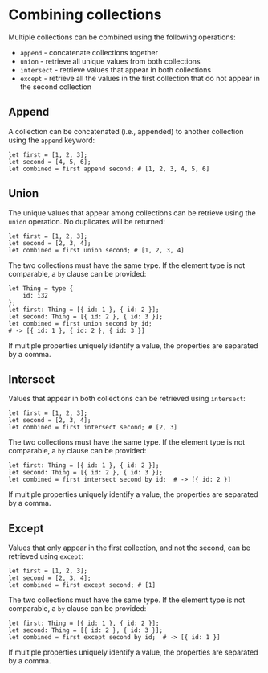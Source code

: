 # Combining collections
Multiple collections can be combined using the following operations:
* `append` - concatenate collections together
* `union` - retrieve all unique values from both collections
* `intersect` - retrieve values that appear in both collections
* `except` - retrieve all the values in the first collection that do not appear in the second collection

## Append
A collection can be concatenated (i.e., appended) to another collection using the `append` keyword:
```
let first = [1, 2, 3];
let second = [4, 5, 6];
let combined = first append second; # [1, 2, 3, 4, 5, 6]
```

## Union
The unique values that appear among collections can be retrieve using the `union` operation. No duplicates will be returned:
```
let first = [1, 2, 3];
let second = [2, 3, 4];
let combined = first union second; # [1, 2, 3, 4]
```

The two collections must have the same type. If the element type is not comparable, a `by` clause can be provided:
```
let Thing = type {
    id: i32
};
let first: Thing = [{ id: 1 }, { id: 2 }];
let second: Thing = [{ id: 2 }, { id: 3 }];
let combined = first union second by id; 
# -> [{ id: 1 }, { id: 2 }, { id: 3 }]
```

If multiple properties uniquely identify a value, the properties are separated by a comma.

## Intersect
Values that appear in both collections can be retrieved using `intersect`:
```
let first = [1, 2, 3];
let second = [2, 3, 4];
let combined = first intersect second; # [2, 3]
```

The two collections must have the same type. If the element type is not comparable, a `by` clause can be provided:
```
let first: Thing = [{ id: 1 }, { id: 2 }];
let second: Thing = [{ id: 2 }, { id: 3 }];
let combined = first intersect second by id;  # -> [{ id: 2 }]
```

If multiple properties uniquely identify a value, the properties are separated by a comma.

## Except
Values that only appear in the first collection, and not the second, can be retrieved using `except`:
```
let first = [1, 2, 3];
let second = [2, 3, 4];
let combined = first except second; # [1]
```

The two collections must have the same type. If the element type is not comparable, a `by` clause can be provided:
```
let first: Thing = [{ id: 1 }, { id: 2 }];
let second: Thing = [{ id: 2 }, { id: 3 }];
let combined = first except second by id;  # -> [{ id: 1 }]
```

If multiple properties uniquely identify a value, the properties are separated by a comma.